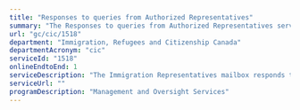 ```yaml
---
title: "Responses to queries from Authorized Representatives"
summary: "The Responses to queries from Authorized Representatives service from Immigration, Refugees and Citizenship Canada is available end-to-end online, according to the GC Service Inventory."
url: "gc/cic/1518"
department: "Immigration, Refugees and Citizenship Canada"
departmentAcronym: "cic"
serviceId: "1518"
onlineEndtoEnd: 1
serviceDescription: "The Immigration Representatives mailbox responds to general immigration and citizenship programs and policy related inquiries by authorized representatives."
serviceUrl: ""
programDescription: "Management and Oversight Services"
---
```

